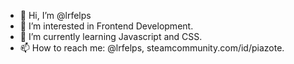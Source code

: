 - 👋 Hi, I’m @lrfelps
- 👀 I’m interested in Frontend Development.
- 🌱 I’m currently learning Javascript and CSS.
- 📫 How to reach me: @lrfelps, steamcommunity.com/id/piazote. 

<!---
lrfelps/lrfelps is a ✨ special ✨ repository because its `README.md` (this file) appears on your GitHub profile.
You can click the Preview link to take a look at your changes.
--->
